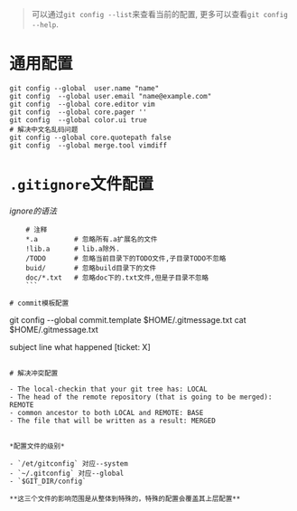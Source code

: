 > 可以通过`git config --list`来查看当前的配置, 更多可以查看`git config --help`.

# 通用配置
```
git config --global  user.name "name"
git config  --global user.email "name@example.com"
git config  --global core.editor vim
git config  --global core.pager ''
git config  --global color.ui true
# 解决中文名乱码问题
git config --global core.quotepath false
git config  --global merge.tool vimdiff
```
# `.gitignore`文件配置

*ignore的语法*

```
    # 注释
    *.a			# 忽略所有.a扩展名的文件
    !lib.a		# lib.a除外.
    /TODO		# 忽略当前目录下的TODO文件,子目录TODO不忽略
    buid/		# 忽略build目录下的文件 
    doc/*.txt	# 忽略doc下的.txt文件,但是子目录不忽略
    ```

# commit模板配置

```
git config --global commit.template $HOME/.gitmessage.txt
cat $HOME/.gitmessage.txt

subject line
what happened
[ticket: X]
```

# 解决冲突配置

- The local-checkin that your git tree has: LOCAL
- The head of the remote repository (that is going to be merged): REMOTE
- common ancestor to both LOCAL and REMOTE: BASE
- The file that will be written as a result: MERGED


*配置文件的级别*

- `/et/gitconfig` 对应--system
- `~/.gitconfig` 对应--global
- `$GIT_DIR/config` 

**这三个文件的影响范围是从整体到特殊的，特殊的配置会覆盖其上层配置**
